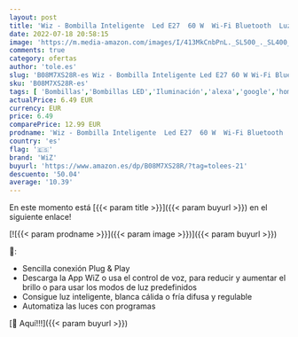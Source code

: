 ```yaml
---
layout: post
title: 'Wiz - Bombilla Inteligente  Led E27  60 W  Wi-Fi Bluetooth  Luz Blanca Cálida a Frio Regulable  Compatible con Alexa y Google Home'
date: 2022-07-18 20:58:15
image: 'https://m.media-amazon.com/images/I/413MkCnbPnL._SL500_._SL400_.jpg'
comments: true
category: ofertas
author: 'tole.es'
slug: 'B08M7XS28R-es Wiz - Bombilla Inteligente Led E27 60 W Wi-Fi Bluetooth...'
sku: 'B08M7XS28R-es'
tags: [ 'Bombillas','Bombillas LED','Iluminación','alexa','google','home','wiz','🇪🇸', ]
actualPrice: 6.49 EUR
currency: EUR
price: 6.49
comparePrice: 12.99 EUR
prodname: 'Wiz - Bombilla Inteligente  Led E27  60 W  Wi-Fi Bluetooth  Luz Blanca Cálida a Frio Regulable  Compatible con Alexa y Google Home'
country: 'es'
flag: '🇪🇸'
brand: 'WiZ'
buyurl: 'https://www.amazon.es/dp/B08M7XS28R/?tag=tolees-21'
descuento: '50.04'
average: '10.39'
---
```


En este momento está [{{< param title >}}]({{< param buyurl >}}) en el siguiente enlace!

[![{{< param prodname >}}]({{< param image >}})]({{< param buyurl >}})

🔎:

- Sencilla conexión Plug & Play
- Descarga la App WiZ o usa el control de voz, para reducir y aumentar el brillo o para usar los modos de luz predefinidos
- Consigue luz inteligente, blanca cálida o fría difusa y regulable
- Automatiza las luces con programas

[🛒 Aquí!!!]({{< param buyurl >}})
